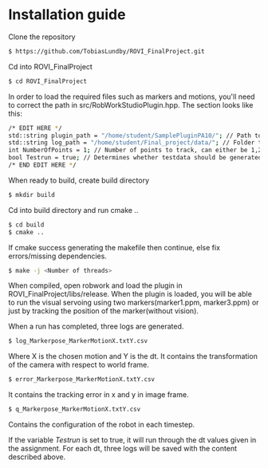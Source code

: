 # Installation guide

Clone the repository
```sh
$ https://github.com/TobiasLundby/ROVI_FinalProject.git
```
Cd into ROVI_FinalProject
```sh
$ cd ROVI_FinalProject
```
In order to load the required files such as markers and motions, you'll need to correct the path in src/RobWorkStudioPlugin.hpp. The section looks like this:

```sh
/* EDIT HERE */
std::string plugin_path = "/home/student/SamplePluginPA10/"; // Path to SamplePluginPA10
std::string log_path = "/home/student/Final_project/data/"; // Folder to store log files
int NumberOfPoints = 1; // Number of points to track, can either be 1,2 or 2.
bool Testrun = true; // Determines whether testdata should be generated, see section further down about logging.
/* END EDIT HERE */
```

When ready to build, create build directory
```sh
$ mkdir build
```
Cd into build directory and run cmake ..
```sh
$ cd build
$ cmake ..
```

If cmake success generating the makefile then continue, else fix errors/missing dependencies.
```sh
$ make -j <Number of threads>
```
When compiled, open robwork and load the plugin in ROVI_FinalProject/libs/release.
When the plugin is loaded, you will be able to run the visual servoing using two markers(marker1.ppm, marker3.ppm) or just by tracking the position of the marker(without vision).


When a run has completed, three logs are generated.

```sh
$ log_Markerpose_MarkerMotionX.txtY.csv
```
Where X is the chosen motion and Y is the dt. It contains the transformation of the camera with respect to world frame.

```sh
$ error_Markerpose_MarkerMotionX.txtY.csv
```
It contains the tracking error in x and y in image frame.

```sh
$ q_Markerpose_MarkerMotionX.txtY.csv
```
Contains the configuration of the robot in each timestep.

If the variable *Testrun* is set to true, it will run through the dt values given in the assignment.
For each dt, three logs will be saved with the content described above.
